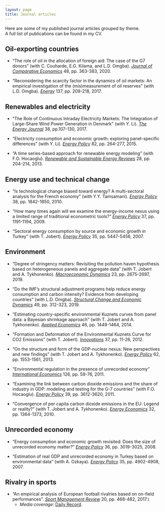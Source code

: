 ```yaml
---
layout: page
title: Journal articles
---
```


Here are some of my published journal articles grouped by theme.\
A full list of publications can be found in my CV.

## Oil-exporting countries

- “The role of oil in the allocation of foreign aid: The case of the G7 donors” (with C. Couharde, E.G. Kilama, and L.D. Omgba). [*Journal of Comparative Economics*](https://www.sciencedirect.com/science/article/pii/S0147596718301872) 48, pp. 363-383, 2020.

- “Reconsidering the scarcity factor in the dynamics of oil markets: An empirical investigation of the (mis)measurement of oil reserves” (with L.D. Omgba). [*Energy*](https://www.sciencedirect.com/science/article/pii/S0360544217311878) 137, pp. 209-218, 2017.

## Renewables and electricity

- “The Role of Continuous Intraday Electricity Markets: The Integration of Large-Share Wind Power Generation in Denmark” (with Y. Li). [*The Energy Journal*](http://www.iaee.org/energyjournal/article/2879) 38, pp.107-130, 2017.

- “Electricity consumption and economic growth: exploring panel-specific differences” (with Y. Li). [*Energy Policy*](https://www.sciencedirect.com/science/article/pii/S030142151400665X) 82, pp. 264-277, 2015.

- “A time series-based approach for renewable energy modeling” (with F.O. Hocaoglu). [*Renewable and Sustainable Energy Reviews*](https://www.sciencedirect.com/science/article/pii/S1364032113004991) 28, pp. 204-214, 2013.


## Energy use and technical change

- “Is technological change biased toward energy? A multi-sectoral analysis for the French economy” (with Y.Y. Tamsamani). [*Energy Policy*](https://www.sciencedirect.com/science/article/pii/S0301421509009112) 38, pp. 1842-1850, 2010.

- “How many times again will we examine the energy-income nexus using a limited range of traditional econometric tools?” [*Energy Policy*](https://www.sciencedirect.com/science/article/pii/S0301421508007192) 37, pp. 1191-1194, 2009.

- “Sectoral energy consumption by source and economic growth in Turkey” (with T. Jobert). [*Energy Policy*](https://www.sciencedirect.com/science/article/pii/S030142150700208X) 35, pp. 5447-5456, 2007.


## Environment

- “Degree of stringency matters: Revisiting the pollution haven hypothesis based on heterogeneous panels and aggregate data” (with T. Jobert and A. Tykhonenko). [*Macroeconomic Dynamics*](https://www.cambridge.org/core/journals/macroeconomic-dynamics/article/abs/degree-of-stringency-matters-revisiting-the-pollution-haven-hypothesis-based-on-heterogeneous-panels-and-aggregate-data/187AD044E2C317FD7DB057860F622A2A) 23, pp. 2675-2697, 2019.

- “Do the IMF’s structural adjustment programs help reduce energy consumption and carbon intensity? Evidence from developing countries” (with L.D. Omgba). [*Structural Change and Economic Dynamics*](https://www.sciencedirect.com/science/article/pii/S0954349X18302923) 49, pp. 312-323, 2019.

- “Estimating country-specific environmental Kuznets curves from panel data: a Bayesian shrinkage approach” (with T. Jobert and A. Tykhonenko). [*Applied Economics*](https://www.tandfonline.com/doi/abs/10.1080/00036846.2013.875111) 46, pp. 1449-1464, 2014.

- “Formation and Deformation of the Environmental Kuznets Curve for CO2 Emissions” (with T. Jobert). [*Innovations*](https://www.cairn-int.info/journal-innovations-2012-1-page-11.htm) 37, pp. 11-26, 2012.

- “On the structure and form of the GDP-nuclear nexus: New perspectives and new findings” (with T. Jobert and A. Tykhonenko). [*Energy Policy*](https://www.sciencedirect.com/science/article/pii/S0301421513007453) 62, pp. 1553-1561, 2013.

- “Environmental regulation in the presence of unrecorded economy” [*International Economics*](https://www.sciencedirect.com/science/article/pii/S2110701713600384) 126, pp. 59-76, 2011.

- “Examining the link between carbon dioxide emissions and the share of industry in GDP: modeling and testing for the G-7 countries” (with F.O. Hocaoglu). [*Energy Policy*](https://www.sciencedirect.com/science/article/pii/S0301421511002576) 39, pp. 3612-3620, 2011.

- “Convergence of per capita carbon dioxide emissions in the EU: Legend or reality?” (with T. Jobert and A. Tykhonenko). [*Energy Economics*](https://www.sciencedirect.com/science/article/pii/S0140988310000502) 32, pp. 1364-1373, 2010.


## Unrecorded economy

- “Energy consumption and economic growth revisited: Does the size of unrecorded economy matter?” [*Energy Policy*](https://www.sciencedirect.com/science/article/pii/S030142150800178X) 36, pp. 3019-3025, 2008.

- “Estimation of real GDP and unrecorded economy in Turkey based on environmental data” (with A. Ozkaya). [*Energy Policy*](https://www.sciencedirect.com/science/article/pii/S0301421507001711) 35, pp. 4902-4908, 2007.


## Rivalry in sports

- “An empirical analysis of European football rivalries based on on-field performances”. [*Sport Management Review*](https://www.sciencedirect.com/science/article/pii/S1441352316300948) 20, pp. 468-482, 2017.\
  - *Media coverage:* [Daily Record](https://www.dailyrecord.co.uk/news/scottish-news/celtic-rangers-need-cash-bitter-10059671).
